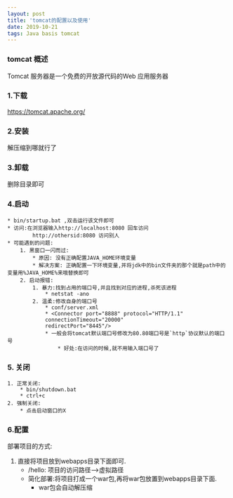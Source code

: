 ```yaml
---
layout: post
title: 'tomcat的配置以及使用'
date: 2019-10-21
tags: Java basis tomcat
---
```


### tomcat 概述
Tomcat 服务器是一个免费的开放源代码的Web 应用服务器

### 1.下载
https://tomcat.apache.org/
### 2.安装
解压缩到哪就行了
### 3.卸载
删除目录即可
### 4.启动
    * bin/startup.bat ,双击运行该文件即可
    * 访问:在浏览器输入http://localhost:8080 回车访问
            http://othersid:8080 访问别人
    * 可能遇到的问题:
        1. 黑窗口一闪而过:
            * 原因: 没有正确配置JAVA_HOME环境变量
            * 解决方案: 正确配置一下环境变量,并将jdk中的bin文件夹的那个就是path中的变量用%JAVA_HOME%来哦替换即可
        2. 启动报错:
            1. 暴力:找到占用的端口号,并且找到对应的进程,杀死该进程
                * netstat -ano
            2. 温柔:修改自身的端口号
                * conf/server.xml
                * <Connector port="8888" protocol="HTTP/1.1"
                connectionTimeout="20000"
                redirectPort="8445"/>
                * 一般会将tomcat默认端口号修改为80.80端口号是`http`协议默认的端口号
                    * 好处:在访问的时候,就不用输入端口号了
### 5. 关闭
    1. 正常关闭:
        * bin/shutdown.bat
        * ctrl+c
    2. 强制关闭:
        * 点击启动窗口的X
### 6.配置
部署项目的方式:
1. 直接将项目放到webapps目录下面即可.
    * /hello: 项目的访问路径-->虚拟路径
    * 简化部署:将项目打成一个war包,再将war包放置到webapps目录下面.
        * war包会自动解压缩